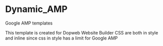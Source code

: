 # Dynamic_AMP
Google AMP templates


This template is created for Dopweb Website Builder
CSS are both in style and inline since css in style has a limit for Google AMP
